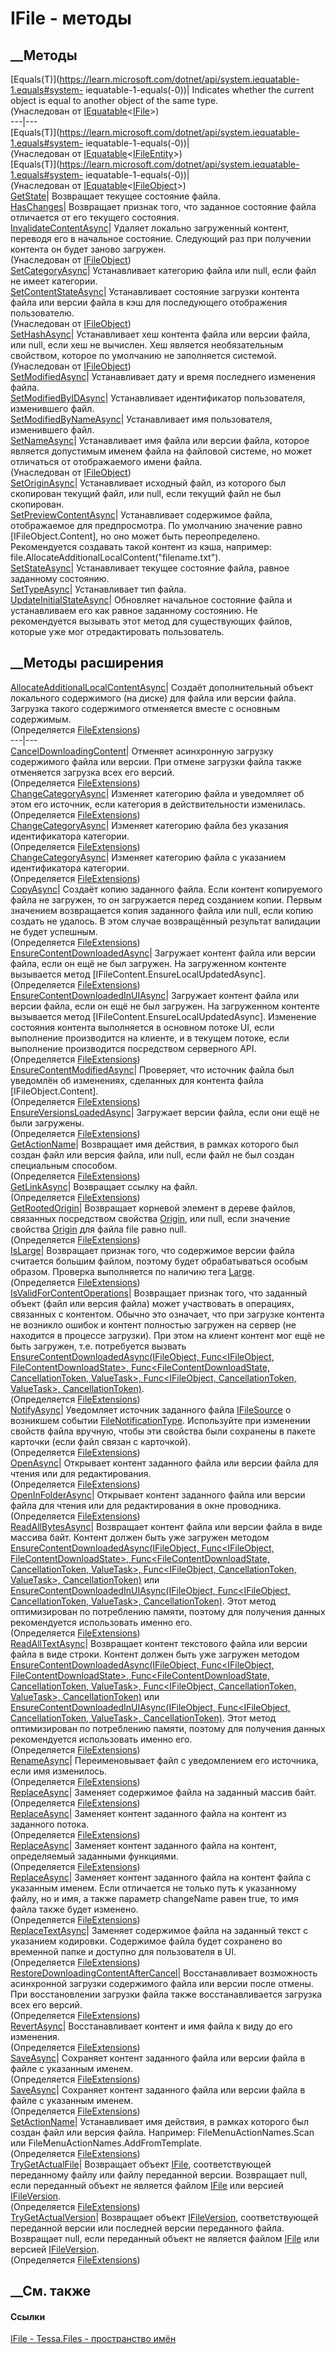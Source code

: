 # IFile - методы
##  __Методы
[Equals(T)](https://learn.microsoft.com/dotnet/api/system.iequatable-1.equals#system-
iequatable-1-equals\(-0\))| Indicates whether the current object is equal to
another object of the same type.  
(Унаследован от
[IEquatable](https://learn.microsoft.com/dotnet/api/system.iequatable-1)<[IFile](T_Tessa_Files_IFile.htm)>)  
---|---  
[Equals(T)](https://learn.microsoft.com/dotnet/api/system.iequatable-1.equals#system-
iequatable-1-equals\(-0\))|  
(Унаследован от
[IEquatable](https://learn.microsoft.com/dotnet/api/system.iequatable-1)<[IFileEntity](T_Tessa_Files_IFileEntity.htm)>)  
[Equals(T)](https://learn.microsoft.com/dotnet/api/system.iequatable-1.equals#system-
iequatable-1-equals\(-0\))|  
(Унаследован от
[IEquatable](https://learn.microsoft.com/dotnet/api/system.iequatable-1)<[IFileObject](T_Tessa_Files_IFileObject.htm)>)  
[GetState](M_Tessa_Files_IFile_GetState.htm)| Возвращает текущее состояние
файла.  
[HasChanges](M_Tessa_Files_IFile_HasChanges.htm)| Возвращает признак того, что
заданное состояние файла отличается от его текущего состояния.  
[InvalidateContentAsync](M_Tessa_Files_IFileObject_InvalidateContentAsync.htm)|
Удаляет локально загруженный контент, переводя его в начальное состояние.
Следующий раз при получении контента он будет заново загружен.  
(Унаследован от [IFileObject](T_Tessa_Files_IFileObject.htm))  
[SetCategoryAsync](M_Tessa_Files_IFile_SetCategoryAsync.htm)| Устанавливает
категорию файла или null, если файл не имеет категории.  
[SetContentStateAsync](M_Tessa_Files_IFileObject_SetContentStateAsync.htm)|
Устанавливает состояние загрузки контента файла или версии файла в кэш для
последующего отображения пользователю.  
(Унаследован от [IFileObject](T_Tessa_Files_IFileObject.htm))  
[SetHashAsync](M_Tessa_Files_IFileObject_SetHashAsync.htm)|  Устанавливает хеш
контента файла или версии файла, или null, если хеш не вычислен. Хеш является
необязательным свойством, которое по умолчанию не заполняется системой.  
(Унаследован от [IFileObject](T_Tessa_Files_IFileObject.htm))  
[SetModifiedAsync](M_Tessa_Files_IFile_SetModifiedAsync.htm)|  Устанавливает
дату и время последнего изменения файла.  
[SetModifiedByIDAsync](M_Tessa_Files_IFile_SetModifiedByIDAsync.htm)|
Устанавливает идентификатор пользователя, изменившего файл.  
[SetModifiedByNameAsync](M_Tessa_Files_IFile_SetModifiedByNameAsync.htm)|
Устанавливает имя пользователя, изменившего файл.  
[SetNameAsync](M_Tessa_Files_IFileObject_SetNameAsync.htm)|  Устанавливает имя
файла или версии файла, которое является допустимым именем файла на файловой
системе, но может отличаться от отображаемого имени файла.  
(Унаследован от [IFileObject](T_Tessa_Files_IFileObject.htm))  
[SetOriginAsync](M_Tessa_Files_IFile_SetOriginAsync.htm)|  Устанавливает
исходный файл, из которого был скопирован текущий файл, или null, если текущий
файл не был скопирован.  
[SetPreviewContentAsync](M_Tessa_Files_IFile_SetPreviewContentAsync.htm)|
Устанавливает содержимое файла, отображаемое для предпросмотра. По умолчанию
значение равно [IFileObject.Content], но оно может быть переопределено.
Рекомендуется создавать такой контент из кэша, например:
file.AllocateAdditionalLocalContent("filename.txt").  
[SetStateAsync](M_Tessa_Files_IFile_SetStateAsync.htm)| Устанавливает текущее
состояние файла, равное заданному состоянию.  
[SetTypeAsync](M_Tessa_Files_IFile_SetTypeAsync.htm)| Устанавливает тип файла.  
[UpdateInitialStateAsync](M_Tessa_Files_IFile_UpdateInitialStateAsync.htm)|
Обновляет начальное состояние файла и устанавливаем его как равное заданному
состоянию. Не рекомендуется вызывать этот метод для существующих файлов,
которые уже мог отредактировать пользователь.  
## __Методы расширения
[AllocateAdditionalLocalContentAsync](M_Tessa_Files_FileExtensions_AllocateAdditionalLocalContentAsync.htm)|
Создаёт дополнительный объект локального содержимого (на диске) для файла или
версии файла. Загрузка такого содержимого отменяется вместе с основным
содержимым.  
(Определяется [FileExtensions](T_Tessa_Files_FileExtensions.htm))  
---|---  
[CancelDownloadingContent](M_Tessa_Files_FileExtensions_CancelDownloadingContent.htm)|
Отменяет асинхронную загрузку содержимого файла или версии. При отмене
загрузки файла также отменяется загрузка всех его версий.  
(Определяется [FileExtensions](T_Tessa_Files_FileExtensions.htm))  
[ChangeCategoryAsync](M_Tessa_Files_FileExtensions_ChangeCategoryAsync_2.htm)|
Изменяет категорию файла и уведомляет об этом его источник, если категория в
действительности изменилась.  
(Определяется [FileExtensions](T_Tessa_Files_FileExtensions.htm))  
[ChangeCategoryAsync](M_Tessa_Files_FileExtensions_ChangeCategoryAsync_1.htm)|
Изменяет категорию файла без указания идентификатора категории.  
(Определяется [FileExtensions](T_Tessa_Files_FileExtensions.htm))  
[ChangeCategoryAsync](M_Tessa_Files_FileExtensions_ChangeCategoryAsync.htm)|
Изменяет категорию файла с указанием идентификатора категории.  
(Определяется [FileExtensions](T_Tessa_Files_FileExtensions.htm))  
[CopyAsync](M_Tessa_Files_FileExtensions_CopyAsync.htm)|  Создаёт копию
заданного файла. Если контент копируемого файла не загружен, то он загружается
перед созданием копии. Первым значением возвращается копия заданного файла или
null, если копию создать не удалось. В этом случае возвращённый результат
валидации не будет успешным.  
(Определяется [FileExtensions](T_Tessa_Files_FileExtensions.htm))  
[EnsureContentDownloadedAsync](M_Tessa_Files_FileExtensions_EnsureContentDownloadedAsync.htm)|
Загружает контент файла или версии файла, если он ещё не был загружен. На
загруженном контенте вызывается метод [IFileContent.EnsureLocalUpdatedAsync].  
(Определяется [FileExtensions](T_Tessa_Files_FileExtensions.htm))  
[EnsureContentDownloadedInUIAsync](M_Tessa_Files_FileExtensions_EnsureContentDownloadedInUIAsync.htm)|
Загружает контент файла или версии файла, если он ещё не был загружен. На
загруженном контенте вызывается метод [IFileContent.EnsureLocalUpdatedAsync].
Изменение состояния контента выполняется в основном потоке UI, если выполнение
производится на клиенте, и в текущем потоке, если выполнение производится
посредством серверного API.  
(Определяется [FileExtensions](T_Tessa_Files_FileExtensions.htm))  
[EnsureContentModifiedAsync](M_Tessa_Files_FileExtensions_EnsureContentModifiedAsync.htm)|
Проверяет, что источник файла был уведомлён об изменениях, сделанных для
контента файла [IFileObject.Content].  
(Определяется [FileExtensions](T_Tessa_Files_FileExtensions.htm))  
[EnsureVersionsLoadedAsync](M_Tessa_Files_FileExtensions_EnsureVersionsLoadedAsync.htm)|
Загружает версии файла, если они ещё не были загружены.  
(Определяется [FileExtensions](T_Tessa_Files_FileExtensions.htm))  
[GetActionName](M_Tessa_Files_FileExtensions_GetActionName.htm)|  Возвращает
имя действия, в рамках которого был создан файл или версия файла, или null,
если файл не был создан специальным способом.  
(Определяется [FileExtensions](T_Tessa_Files_FileExtensions.htm))  
[GetLinkAsync](M_Tessa_Files_FileExtensions_GetLinkAsync.htm)| Возвращает
ссылку на файл.  
(Определяется [FileExtensions](T_Tessa_Files_FileExtensions.htm))  
[GetRootedOrigin](M_Tessa_Files_FileExtensions_GetRootedOrigin.htm)|
Возвращает корневой элемент в дереве файлов, связанных посредством свойства
[Origin](P_Tessa_Files_IFile_Origin.htm), или null, если значение свойства
[Origin](P_Tessa_Files_IFile_Origin.htm) для файла file равно null.  
(Определяется [FileExtensions](T_Tessa_Files_FileExtensions.htm))  
[IsLarge](M_Tessa_Files_FileExtensions_IsLarge.htm)|  Возвращает признак того,
что содержимое версии файла считается большим файлом, поэтому будет
обрабатываться особым образом. Проверка выполняется по наличию тега
[Large](F_Tessa_Files_FileTag_Large.htm).  
(Определяется [FileExtensions](T_Tessa_Files_FileExtensions.htm))  
[IsValidForContentOperations](M_Tessa_Files_FileExtensions_IsValidForContentOperations.htm)|
Возвращает признак того, что заданный объект (файл или версия файла) может
участвовать в операциях, связанных с контентом. Обычно это означает, что при
загрузке контента не возникло ошибок и контент полностью загружен на сервер
(не находится в процессе загрузки). При этом на клиент контент мог ещё не быть
загружен, т.е. потребуется вызвать [EnsureContentDownloadedAsync(IFileObject,
Func<IFileObject, FileContentDownloadState>, Func<FileContentDownloadState,
CancellationToken, ValueTask>, Func<IFileObject, CancellationToken,
ValueTask<IFileContent>>,
CancellationToken)](M_Tessa_Files_FileExtensions_EnsureContentDownloadedAsync.htm).  
(Определяется [FileExtensions](T_Tessa_Files_FileExtensions.htm))  
[NotifyAsync](M_Tessa_Files_FileExtensions_NotifyAsync.htm)|  Уведомляет
источник заданного файла [IFileSource](T_Tessa_Files_IFileSource.htm) о
возникшем событии
[FileNotificationType](T_Tessa_Files_FileNotificationType.htm). Используйте
при изменении свойств файла вручную, чтобы эти свойства были сохранены в
пакете карточки (если файл связан с карточкой).  
(Определяется [FileExtensions](T_Tessa_Files_FileExtensions.htm))  
[OpenAsync](M_Tessa_Files_FileExtensions_OpenAsync.htm)| Открывает контент
заданного файла или версии файла для чтения или для редактирования.  
(Определяется [FileExtensions](T_Tessa_Files_FileExtensions.htm))  
[OpenInFolderAsync](M_Tessa_Files_FileExtensions_OpenInFolderAsync.htm)|
Открывает контент заданного файла или версии файла для чтения или для
редактирования в окне проводника.  
(Определяется [FileExtensions](T_Tessa_Files_FileExtensions.htm))  
[ReadAllBytesAsync](M_Tessa_Files_FileExtensions_ReadAllBytesAsync.htm)|
Возвращает контент файла или версии файла в виде массива байт. Контент должен
быть уже загружен методом [EnsureContentDownloadedAsync(IFileObject,
Func<IFileObject, FileContentDownloadState>, Func<FileContentDownloadState,
CancellationToken, ValueTask>, Func<IFileObject, CancellationToken,
ValueTask<IFileContent>>,
CancellationToken)](M_Tessa_Files_FileExtensions_EnsureContentDownloadedAsync.htm)
или [EnsureContentDownloadedInUIAsync(IFileObject, Func<IFileObject,
CancellationToken, ValueTask<IFileContent>>,
CancellationToken)](M_Tessa_Files_FileExtensions_EnsureContentDownloadedInUIAsync.htm).
Этот метод оптимизирован по потреблению памяти, поэтому для получения данных
рекомендуется использовать именно его.  
(Определяется [FileExtensions](T_Tessa_Files_FileExtensions.htm))  
[ReadAllTextAsync](M_Tessa_Files_FileExtensions_ReadAllTextAsync.htm)|
Возвращает контент текстового файла или версии файла в виде строки. Контент
должен быть уже загружен методом [EnsureContentDownloadedAsync(IFileObject,
Func<IFileObject, FileContentDownloadState>, Func<FileContentDownloadState,
CancellationToken, ValueTask>, Func<IFileObject, CancellationToken,
ValueTask<IFileContent>>,
CancellationToken)](M_Tessa_Files_FileExtensions_EnsureContentDownloadedAsync.htm)
или [EnsureContentDownloadedInUIAsync(IFileObject, Func<IFileObject,
CancellationToken, ValueTask<IFileContent>>,
CancellationToken)](M_Tessa_Files_FileExtensions_EnsureContentDownloadedInUIAsync.htm).
Этот метод оптимизирован по потреблению памяти, поэтому для получения данных
рекомендуется использовать именно его.  
(Определяется [FileExtensions](T_Tessa_Files_FileExtensions.htm))  
[RenameAsync](M_Tessa_Files_FileExtensions_RenameAsync.htm)| Переименовывает
файл с уведомлением его источника, если имя изменилось.  
(Определяется [FileExtensions](T_Tessa_Files_FileExtensions.htm))  
[ReplaceAsync](M_Tessa_Files_FileExtensions_ReplaceAsync.htm)|  Заменяет
содержимое файла на заданный массив байт.  
(Определяется [FileExtensions](T_Tessa_Files_FileExtensions.htm))  
[ReplaceAsync](M_Tessa_Files_FileExtensions_ReplaceAsync_2.htm)| Заменяет
контент заданного файла на контент из заданного потока.  
(Определяется [FileExtensions](T_Tessa_Files_FileExtensions.htm))  
[ReplaceAsync](M_Tessa_Files_FileExtensions_ReplaceAsync_1.htm)| Заменяет
контент заданного файла на контент, определяемый заданными функциями.  
(Определяется [FileExtensions](T_Tessa_Files_FileExtensions.htm))  
[ReplaceAsync](M_Tessa_Files_FileExtensions_ReplaceAsync_3.htm)|  Заменяет
контент заданного файла на контент файла с указанным именем. Если отличается
не только путь к указанному файлу, но и имя, а также параметр changeName равен
true, то имя файла также будет изменено.  
(Определяется [FileExtensions](T_Tessa_Files_FileExtensions.htm))  
[ReplaceTextAsync](M_Tessa_Files_FileExtensions_ReplaceTextAsync.htm)|
Заменяет содержимое файла на заданный текст с указанием кодировки. Содержимое
файла будет сохранено во временной папке и доступно для пользователя в UI.  
(Определяется [FileExtensions](T_Tessa_Files_FileExtensions.htm))  
[RestoreDownloadingContentAfterCancel](M_Tessa_Files_FileExtensions_RestoreDownloadingContentAfterCancel.htm)|
Восстанавливает возможность асинхронной загрузки содержимого файла или версии
после отмены. При восстановлении загрузки файла также восстанавливается
загрузка всех его версий.  
(Определяется [FileExtensions](T_Tessa_Files_FileExtensions.htm))  
[RevertAsync](M_Tessa_Files_FileExtensions_RevertAsync.htm)| Восстанавливает
контент и имя файла к виду до его изменения.  
(Определяется [FileExtensions](T_Tessa_Files_FileExtensions.htm))  
[SaveAsync](M_Tessa_Files_FileExtensions_SaveAsync.htm)| Сохраняет контент
заданного файла или версии файла в файле с указанным именем.  
(Определяется [FileExtensions](T_Tessa_Files_FileExtensions.htm))  
[SaveAsync](M_Tessa_Files_FileExtensions_SaveAsync_1.htm)| Сохраняет контент
заданного файла или версии файла в файле с указанным именем.  
(Определяется [FileExtensions](T_Tessa_Files_FileExtensions.htm))  
[SetActionName](M_Tessa_Files_FileExtensions_SetActionName.htm)|
Устанавливает имя действия, в рамках которого был создан файл или версия
файла. Например: FileMenuActionNames.Scan или
FileMenuActionNames.AddFromTemplate.  
(Определяется [FileExtensions](T_Tessa_Files_FileExtensions.htm))  
[TryGetActualFile](M_Tessa_Files_FileExtensions_TryGetActualFile.htm)|
Возвращает объект [IFile](T_Tessa_Files_IFile.htm), соответствующей
переданному файлу или файлу переданной версии. Возвращает null, если
переданный объект не является файлом [IFile](T_Tessa_Files_IFile.htm) или
версией [IFileVersion](T_Tessa_Files_IFileVersion.htm).  
(Определяется [FileExtensions](T_Tessa_Files_FileExtensions.htm))  
[TryGetActualVersion](M_Tessa_Files_FileExtensions_TryGetActualVersion.htm)|
Возвращает объект [IFileVersion](T_Tessa_Files_IFileVersion.htm),
соответствующей переданной версии или последней версии переданного файла.
Возвращает null, если переданный объект не является файлом
[IFile](T_Tessa_Files_IFile.htm) или версией
[IFileVersion](T_Tessa_Files_IFileVersion.htm).  
(Определяется [FileExtensions](T_Tessa_Files_FileExtensions.htm))  
##  __См. также
#### Ссылки
[IFile - ](T_Tessa_Files_IFile.htm)
[Tessa.Files - пространство имён](N_Tessa_Files.htm)
